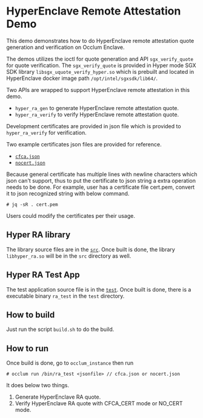 # HyperEnclave Remote Attestation Demo

This demo demonstrates how to do HyperEnclave remote attestation quote generation and verification on Occlum Enclave.

The demos utilizes the ioctl for quote generation and API `sgx_verify_quote` for quote verification. The `sgx_verify_quote` is provided in Hyper mode SGX SDK library `libsgx_uquote_verify_hyper.so` which is prebuilt and located in HyperEnclave docker image path `/opt/intel/sgxsdk/lib64/`.

Two APIs are wrapped to support HyperEnclave remote attestation in this demo.

* `hyper_ra_gen` to generate HyperEnclave remote attestation quote.
* `hyper_ra_verify` to verify HyperEnclave remote attestation quote.

Development certificates are provided in json file which is provided to `hyper_ra_verify` for verification.

Two example certificates json files are provided for reference.
* [`cfca.json`](./cfca.json)
* [`nocert.json`](nocert.json)

Because general certificate has multiple lines with newline characters which json can't support, thus to put the certificate to json string a extra operation needs to be done. For example, user has a certificate file cert.pem, convert it to json recognized string with below command.
```
# jq -sR . cert.pem
```

Users could modify the certificates per their usage.

## Hyper RA library

The library source files are in the [`src`](./src).
Once built is done, the library `libhyper_ra.so` will be in the `src` directory as well.

## Hyper RA Test App

The test application source file is in the [`test`](./test).
Once built is done, there is a executable binary `ra_test` in the `test` directory.

## How to build

Just run the script `build.sh` to do the build.

## How to run

Once build is done, go to `occlum_instance` then run
```
# occlum run /bin/ra_test <jsonfile> // cfca.json or nocert.json
```

It does below two things.
1. Generate HyperEnclave RA quote.
2. Verify HyperEnclave RA quote with CFCA_CERT mode or NO_CERT mode.

